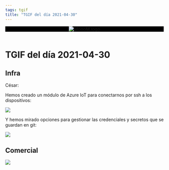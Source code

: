 ```yaml
---
tags: tgif
title: "TGIF del día 2021-04-30"
---
```


<header style="background-color: black;">
<a href="{{ '/' | url }}"><img src="{{ '/img/logo.png' | url }}" alt="MonoM logo"></a>
</header>

# TGIF del día 2021-04-30

## Infra

César:

Hemos creado un módulo de Azure IoT para conectarnos por ssh a los dispositivos:

![](https://media.giphy.com/media/QvGCMeHuP1vLYl2hLb/giphy.gif)

Y hemos mirado opciones para gestionar las credenciales y secretos que se guardan en git:

![](https://media.giphy.com/media/NdKVEei95yvIY/giphy.gif)

## Comercial

![](https://media.giphy.com/media/YqnXaLTb68GAJ8ZHFR/giphy.gif)
